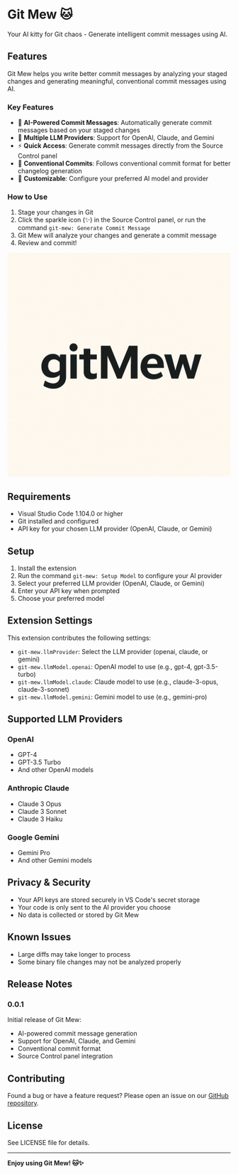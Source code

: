 # Git Mew 🐱

Your AI kitty for Git chaos - Generate intelligent commit messages using AI.

## Features

Git Mew helps you write better commit messages by analyzing your staged changes and generating meaningful, conventional commit messages using AI.

### Key Features

- 🤖 **AI-Powered Commit Messages**: Automatically generate commit messages based on your staged changes
- 🎯 **Multiple LLM Providers**: Support for OpenAI, Claude, and Gemini
- ⚡ **Quick Access**: Generate commit messages directly from the Source Control panel
- 🎨 **Conventional Commits**: Follows conventional commit format for better changelog generation
- 🔧 **Customizable**: Configure your preferred AI model and provider

### How to Use

1. Stage your changes in Git
2. Click the sparkle icon (✨) in the Source Control panel, or run the command `git-mew: Generate Commit Message`
3. Git Mew will analyze your changes and generate a commit message
4. Review and commit!

![Git Mew in action](resources/images/logo.png)

## Requirements

- Visual Studio Code 1.104.0 or higher
- Git installed and configured
- API key for your chosen LLM provider (OpenAI, Claude, or Gemini)

## Setup

1. Install the extension
2. Run the command `git-mew: Setup Model` to configure your AI provider
3. Select your preferred LLM provider (OpenAI, Claude, or Gemini)
4. Enter your API key when prompted
5. Choose your preferred model

## Extension Settings

This extension contributes the following settings:

* `git-mew.llmProvider`: Select the LLM provider (openai, claude, or gemini)
* `git-mew.llmModel.openai`: OpenAI model to use (e.g., gpt-4, gpt-3.5-turbo)
* `git-mew.llmModel.claude`: Claude model to use (e.g., claude-3-opus, claude-3-sonnet)
* `git-mew.llmModel.gemini`: Gemini model to use (e.g., gemini-pro)

## Supported LLM Providers

### OpenAI
- GPT-4
- GPT-3.5 Turbo
- And other OpenAI models

### Anthropic Claude
- Claude 3 Opus
- Claude 3 Sonnet
- Claude 3 Haiku

### Google Gemini
- Gemini Pro
- And other Gemini models

## Privacy & Security

- Your API keys are stored securely in VS Code's secret storage
- Your code is only sent to the AI provider you choose
- No data is collected or stored by Git Mew

## Known Issues

- Large diffs may take longer to process
- Some binary file changes may not be analyzed properly

## Release Notes

### 0.0.1

Initial release of Git Mew:
- AI-powered commit message generation
- Support for OpenAI, Claude, and Gemini
- Conventional commit format
- Source Control panel integration

## Contributing

Found a bug or have a feature request? Please open an issue on our [GitHub repository](https://github.com/git-mew/git-mew).

## License

See LICENSE file for details.

---

**Enjoy using Git Mew! 🐱✨**
